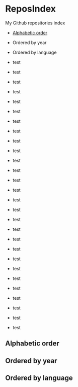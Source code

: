 # ReposIndex
My Github repositories index

- [Alphabetic order](#alphabetic-order)
- Ordered by year
- Ordered by language

- test
- test
- test
- test
- test
- test
- test
- test
- test
- test
- test
- test
- test
- test
- test
- test
- test
- test
- test
- test
- test
- test
- test
- test
- test
- test
- test
- test
## Alphabetic order

## Ordered by year

## Ordered by language

